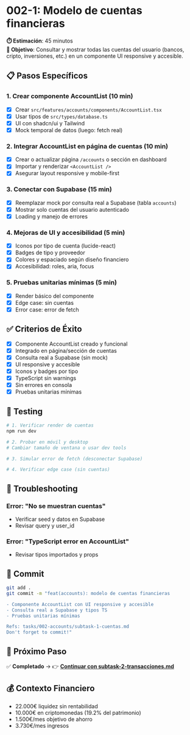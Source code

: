 # 002-1: Modelo de cuentas financieras

**⏱️ Estimación**: 45 minutos  
**🎯 Objetivo**: Consultar y mostrar todas las cuentas del usuario (bancos, cripto, inversiones, etc.) en un componente UI responsive y accesible.

## 📋 Pasos Específicos

### 1. Crear componente AccountList (10 min)

- [x] Crear `src/features/accounts/components/AccountList.tsx`
- [x] Usar tipos de `src/types/database.ts`
- [x] UI con shadcn/ui y Tailwind
- [x] Mock temporal de datos (luego: fetch real)

### 2. Integrar AccountList en página de cuentas (10 min)

- [x] Crear o actualizar página `/accounts` o sección en dashboard
- [x] Importar y renderizar `<AccountList />`
- [x] Asegurar layout responsive y mobile-first

### 3. Conectar con Supabase (15 min)

- [x] Reemplazar mock por consulta real a Supabase (tabla `accounts`)
- [x] Mostrar solo cuentas del usuario autenticado
- [x] Loading y manejo de errores

### 4. Mejoras de UI y accesibilidad (5 min)

- [x] Iconos por tipo de cuenta (lucide-react)
- [x] Badges de tipo y proveedor
- [x] Colores y espaciado según diseño financiero
- [x] Accesibilidad: roles, aria, focus

### 5. Pruebas unitarias mínimas (5 min)

- [x] Render básico del componente
- [x] Edge case: sin cuentas
- [x] Error case: error de fetch

## ✅ Criterios de Éxito

- [x] Componente AccountList creado y funcional
- [x] Integrado en página/sección de cuentas
- [x] Consulta real a Supabase (sin mock)
- [x] UI responsive y accesible
- [x] Iconos y badges por tipo
- [x] TypeScript sin warnings
- [x] Sin errores en consola
- [x] Pruebas unitarias mínimas

## 🧪 Testing

```bash
# 1. Verificar render de cuentas
npm run dev

# 2. Probar en móvil y desktop
# Cambiar tamaño de ventana o usar dev tools

# 3. Simular error de fetch (desconectar Supabase)

# 4. Verificar edge case (sin cuentas)
```

## 🔄 Troubleshooting

### Error: "No se muestran cuentas"

- Verificar seed y datos en Supabase
- Revisar query y user_id

### Error: "TypeScript error en AccountList"

- Revisar tipos importados y props

## 📝 Commit

```bash
git add .
git commit -m "feat(accounts): modelo de cuentas financieras

- Componente AccountList con UI responsive y accesible
- Consulta real a Supabase y tipos TS
- Pruebas unitarias mínimas

Refs: tasks/002-accounts/subtask-1-cuentas.md
Don't forget to commit!"
```

## 🎯 Próximo Paso

✅ **Completado** → 👉 **[Continuar con subtask-2-transacciones.md](./subtask-2-transacciones.md)**

## 💰 Contexto Financiero

- 22.000€ liquidez sin rentabilidad
- 10.000€ en criptomonedas (19.2% del patrimonio)
- 1.500€/mes objetivo de ahorro
- 3.730€/mes ingresos
